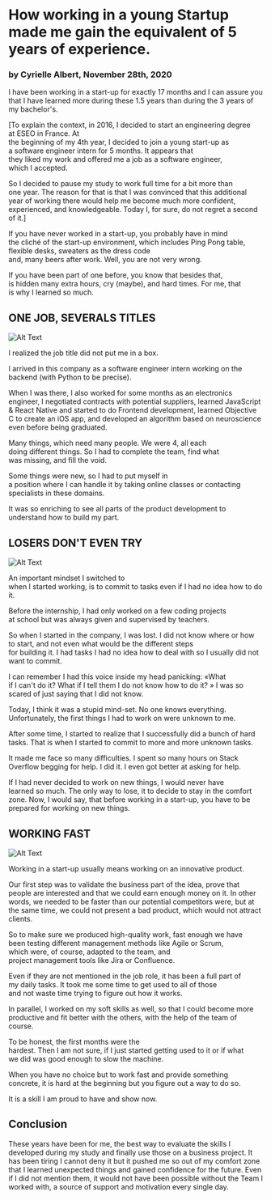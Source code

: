 # How working in a young Startup made me gain the equivalent of 5 years of experience.
### by Cyrielle Albert, November 28th, 2020


I have been working in a start-up for exactly 17 months and I can assure you that I have learned more during these 1.5 years than during the 3 years of my bachelor's.

[To explain the context, in 2016, I decided to start an engineering degree at ESEO in France. At the beginning of my 4th year, I decided to join a young start-up as a software engineer intern for 5 months. It appears that they liked my work and offered me a job as a software engineer, which I accepted.

So I decided to pause my study to work full time for a bit more than one year. The reason for that is that I was convinced that this additional year of working there would help me become much more confident, experienced, and knowledgeable. Today I, for sure, do not regret a second of it.]

If you have never worked in a start-up, you probably have in mind the cliché of the start-up environment, which includes Ping Pong table, flexible desks, sweaters as the dress code and, many beers after work. Well, you are not very wrong.

If you have been part of one before, you know that besides that, is hidden many extra hours, cry (maybe), and hard times. For me, that is why I learned so much.

## ONE JOB, SEVERALS TITLES
![Alt Text](https://media.giphy.com/media/Nx85vtTY70T3W/giphy.gif)

I realized the job title did not put me in a box.

I arrived in this company as a software engineer intern working on the backend (with Python to be precise).

When I was there, I also worked for some months as an electronics engineer, I negotiated contracts with potential suppliers, learned JavaScript & React Native and started to do Frontend development, learned Objective C to create an iOS app, and developed an algorithm based on neuroscience even before being graduated.

Many things, which need many people. We were 4, all each doing different things. So I had to complete the team, find what was missing, and fill the void.

Some things were new, so I had to put myself in a position where I can handle it by taking online classes or contacting specialists in these domains.

It was so enriching to see all parts of the product development to understand how to build my part.

## **LOSERS DON'T EVEN TRY**
![Alt Text](https://media.giphy.com/media/tK5JkmMAPveNO/giphy.gif)

An important mindset I switched to when I started working, is to commit to tasks even if I had no idea how to do it.

Before the internship, I had only worked on a few coding projects at school but was always given and supervised by teachers.

So when I started in the company, I was lost. I did not know where or how to start, and not even what would be the different steps for building it. I had tasks I had no idea how to deal with so I usually did not want to commit.

I can remember I had this voice inside my head panicking: «What if I can't do it? What if I tell them I do not know how to do it? » I was so scared of just saying that I did not know.

Today, I think it was a stupid mind-set. No one knows everything. Unfortunately, the first things I had to work on were unknown to me.

After some time, I started to realize that I successfully did a bunch of hard tasks. That is when I started to commit to more and more unknown tasks.

It made me face so many difficulties. I spent so many hours on Stack Overflow begging for help. I did it. I even got better at asking for help.

If I had never decided to work on new things, I would never have learned so much. The only way to lose, it to decide to stay in the comfort zone. Now, I would say, that before working in a start-up, you have to be prepared for working on new things.

## **WORKING FAST**
![Alt Text](https://media.giphy.com/media/icIppFtD6AF1lXtSdo/giphy.gif)

Working in a start-up usually means working on an innovative product.

Our first step was to validate the business part of the idea, prove that people are interested and that we could earn enough money on it. In other words, we needed to be faster than our potential competitors were, but at the same time, we could not present a bad product, which would not attract clients.

So to make sure we produced high-quality work, fast enough we have been testing different management methods like Agile or Scrum, which were, of course, adapted to the team, and project management tools like Jira or Confluence.

Even if they are not mentioned in the job role, it has been a full part of my daily tasks. It took me some time to get used to all of those and not waste time trying to figure out how it works.

In parallel, I worked on my soft skills as well, so that I could become more productive and fit better with the others, with the help of the team of course.

To be honest, the first months were the hardest. Then I am not sure, if I just started getting used to it or if what we did was good enough to slow the machine.

When you have no choice but to work fast and provide something concrete, it is hard at the beginning but you figure out a way to do so.

It is a skill I am proud to have and show now.

## Conclusion

These years have been for me, the best way to evaluate the skills I developed during my study and finally use those on a business project. It has been tiring I cannot deny it but it pushed me so out of my comfort zone that I learned unexpected things and gained confidence for the future. Even if I did not mention them, it would not have been possible without the Team I worked with, a source of support and motivation every single day.